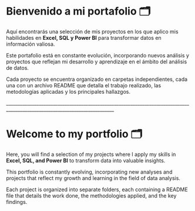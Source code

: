 # Bienvenido a mi portafolio 🗂️

Aquí encontrarás una selección de mis proyectos en los que aplico mis habilidades en **Excel, SQL y Power BI** para transformar datos en información valiosa.

Este portafolio está en constante evolución, incorporando nuevos análisis y proyectos que reflejan mi desarrollo y aprendizaje en el ámbito del análisis de datos.

Cada proyecto se encuentra organizado en carpetas independientes, cada una con un archivo README que detalla el trabajo realizado, las metodologías aplicadas y los principales hallazgos.

\____________________________________________________________________________________________________________________________


# Welcome to my portfolio 🗂️

Here, you will find a selection of my projects where I apply my skills in **Excel, SQL, and Power BI** to transform data into valuable insights.

This portfolio is constantly evolving, incorporating new analyses and projects that reflect my growth and learning in the field of data analysis.

Each project is organized into separate folders, each containing a README file that details the work done, the methodologies applied, and the key findings.
 
